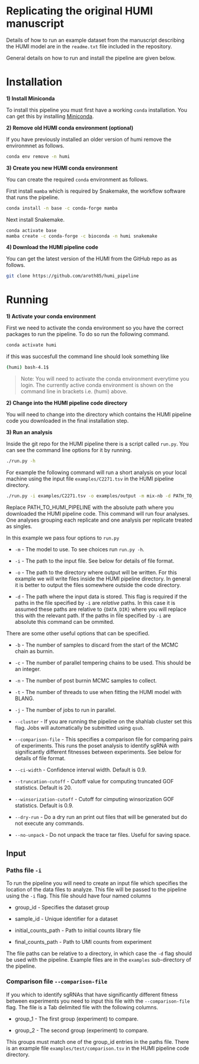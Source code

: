 # Replicating the original HUMI manuscript

Details of how to run an example dataset from the manuscript describing the HUMI model are in the `readme.txt` file included in the repository.

General details on how to run and install the pipeline are given below.

# Installation

**1) Install Miniconda**

To install this pipeline you must first have a working `conda` installation. You can get this by installing [Miniconda](https://docs.conda.io/en/latest/miniconda.html).

**2) Remove old HUMI conda environment (optional)**

If you have previously installed an older version of humi remove the environmnet as follows.

```bash
conda env remove -n humi
```

**3) Create you new HUMI conda environment**

You can create the required `conda` environment as follows.

First install `mamba` which is required by Snakemake, the workflow software that runs the pipeline.

```bash
conda install -n base -c conda-forge mamba
```

Next install Snakemake.

```bash
conda activate base
mamba create -c conda-forge -c bioconda -n humi snakemake
```

**4) Download the HUMI pipeline code**

You can get the latest version of the HUMI from the GitHub repo as as follows.

```bash
git clone https://github.com/aroth85/humi_pipeline
```

# Running

**1) Activate your conda environment**

First we need to activate the conda environment so you have the correct packages to run the pipeline. To do so run the following command.

```bash
conda activate humi
```

if this was succesfull the command line should look something like

```bash
(humi) bash-4.1$
```

> Note: You will need to activate the conda environment everytime you login. The currently active conda environment is shown on the command line in brackets i.e. (humi) above.

**2) Change into the HUMI pipeline code directory**

You will need to change into the directory which contains the HUMI pipeline code you downloaded in the final installation step.

**3) Run an analysis**

Inside the git repo for the HUMI pipeline there is a script called `run.py`. You can see the command line options for it by running.

```bash
./run.py -h
```

For example the following command will run a short analysis on your local machine using the input file `examples/C2271.tsv` in the HUMI pipeline directory.

```bash
./run.py -i examples/C2271.tsv -o examples/output -m mix-nb -d PATH_TO_HUMI_PIPELINE/examples
```

Replace PATH_TO_HUMI_PIPELINE with the absolute path where you downloaded the HUMI pipeline code.
This command will run four analyses.
One analyses grouping each replicate and one analysis per replicate treated as singles.

In this example we pass four options to `run.py`

- `-m` - The model to use. To see choices run `run.py -h`.

- `-i` - The path to the input file. See below for details of file format.

- `-o` - The path to the directory where output will be written. For this example we will write files inside the HUMI pipeline directory. In general it is better to output the files somewhere outside the code directory.

- `-d` - The path where the input data is stored. This flag is required if the paths in the file specified by `-i` are _relative_ paths. In this case it is assumed these paths are relative to `{DATA_DIR}` where you will replace this with the relevant path. If the paths in file specified by `-i` are absolute this command can be ommited.

There are some other useful options that can be specified.

- `-b` - The number of samples to discard from the start of the MCMC chain as burnin.

- `-c` - The number of parallel tempering chains to be used. This should be an integer.

- `-n` - The number of post burnin MCMC samples to collect.

- `-t` - The number of threads to use when fitting the HUMI model with BLANG.

- `-j` - The number of jobs to run in parallel.

- `--cluster` - If you are running the pipeline on the shahlab cluster set this flag. Jobs will automatically be submitted using `qsub`.

- `--comparison-file` - This specifies a comparison file for comparing pairs of experiments. This runs the poset analysis to identify sgRNA with significantly different fitnesses between experiments. See below for details of file format.

- `--ci-width` - Confidence interval width. Default is 0.9.

- `--truncation-cutoff` - Cutoff value for computing truncated GOF statistics. Default is 20.

- `--winsorization-cutoff` - Cutoff for cimputing winsorization GOF statistics. Default is 0.9.

- `--dry-run` - Do a dry run an print out files that will be generated but do not execute any commands.

- `--no-unpack` - Do not unpack the trace tar files. Useful for saving space.

## Input

### Paths file `-i`

To run the pipeline you will need to create an input file which specifies the location of the data files to analyze. This file will be passed to the pipeline using the `-i` flag. This file should have four named columns

- group_id - Specifies the dataset group

- sample_id - Unique identifier for a dataset

- initial_counts_path - Path to initial counts library file

- final_counts_path - Path to UMI counts from experiment

The file paths can be relative to a directory, in which case the `-d` flag should be used with the pipeline. Example files are in the `examples` sub-directory of the pipeline.

### Comparison file `--comparison-file`

If you which to identify sgRNAs that have significantly different fitness between experiments you need to input this file with the `--comparison-file` flag. The file is a Tab delimited file with the following columns.

- group_1 - The first group (experiment) to compare.

- group_2 - The second group (experiment) to compare.

This groups must match one of the group_id entries in the paths file. There is an example file `examples/test/comparison.tsv` in the HUMI pipeline code directory.
